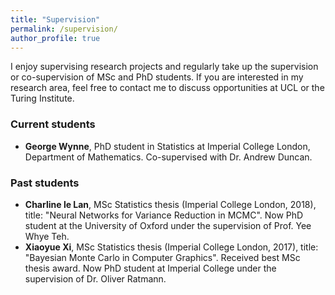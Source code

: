 ```yaml
---
title: "Supervision"
permalink: /supervision/
author_profile: true
---
```


I enjoy supervising research projects and regularly take up the supervision or co-supervision of MSc and PhD students. If you are interested in my research area, feel free to contact me to discuss opportunities at UCL or the Turing Institute.

### Current students

* **George Wynne**, PhD student in Statistics at Imperial College London, Department of Mathematics. Co-supervised with Dr. Andrew Duncan.

### Past students

* **Charline le Lan**, MSc Statistics thesis (Imperial College London, 2018), title: "Neural Networks for Variance Reduction in MCMC". Now PhD student at the University of Oxford under the supervision of Prof. Yee Whye Teh. 
* **Xiaoyue Xi**, MSc Statistics thesis (Imperial College London, 2017), title: "Bayesian Monte Carlo in Computer Graphics". Received best MSc thesis award. Now PhD student at Imperial College under the supervision of Dr. Oliver Ratmann. 
